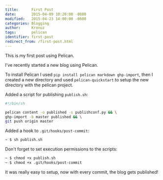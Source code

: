 ```yaml
---
title:      First Post
date:       2015-04-09 10:20:00 -0600
modified:   2015-04-23 14:00:00 -0600
categories: Blogging
author:     Kronuz
tags:       pelican
identifier: first-post
redirect_from: /first-post.html
---
```


This is my first post using Pelican.

I've recently started a new blog using Pelican.

To install Pelican I used `pip install pelican markdown ghp-import`,
then I created a new directory and used `pelican-quickstart` to setup
the new directory with the pelican project.

Added a script for publishing `publish.sh`:

```bash
#!/bin/sh

pelican content -o published -s publishconf.py && \
ghp-import -b master published && \
git push origin master
```

Added a hook to `.git/hooks/post-commit`:

```sh
~ $ sh publish.sh
```

Don't forget to set execution permissions to the scripts:

```sh
~ $ chmod +x publish.sh
~ $ chmod +x .git/hooks/post-commit
```

It was really easy to setup, now with every commit, the blog gets
published!
